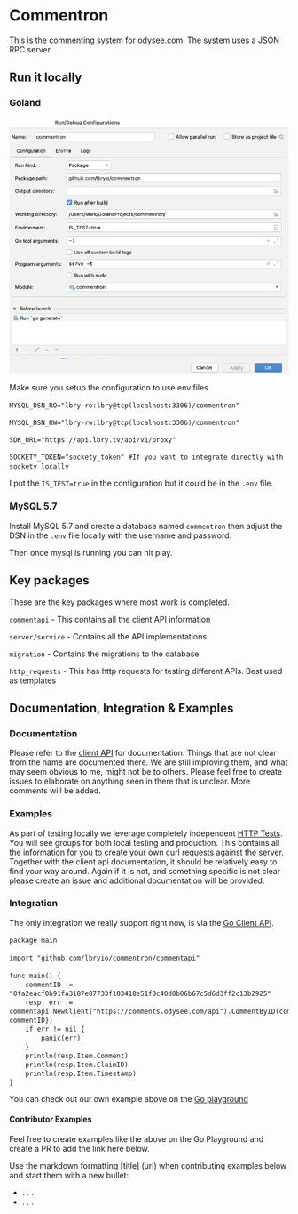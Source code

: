 # Commentron 

This is the commenting system for odysee.com. The system uses a JSON RPC server.
 
## Run it locally

### Goland

![GoLand configuration](goland-config.png)

Make sure you setup the configuration to use env files. 

`MYSQL_DSN_RO="lbry-ro:lbry@tcp(localhost:3306)/commentron"`

`MYSQL_DSN_RW="lbry-rw:lbry@tcp(localhost:3306)/commentron"`

`SDK_URL="https://api.lbry.tv/api/v1/proxy"`

`SOCKETY_TOKEN="sockety_token" #If you want to integrate directly with sockety locally`

I put the `IS_TEST=true` in the configuration but it could be in the `.env` file. 

### MySQL 5.7

Install MySQL 5.7 and create a database named `commentron` then adjust the DSN
in the `.env` file locally with the username and password. 

Then once mysql is running you can hit play. 

## Key packages

These are the key packages where most work is completed.

`commentapi` -  This contains all the client API information 

`server/service` - Contains all the API implementations

`migration` - Contains the migrations to the database

`http_requests` - This has http requests for testing different APIs. Best used as templates

## Documentation, Integration & Examples

### Documentation

Please refer to the [client API](commentapi) for documentation. Things that are not clear from the name are documented there.
We are still improving them, and what may seem obvious to me, might not be to others. Please feel free
to create issues to elaborate on anything seen in there that is unclear. More comments will be added. 

### Examples

As part of testing locally we leverage completely independent [HTTP Tests](http_requests). You will see
groups for both local testing and production. This contains all the information for you to create your 
own curl requests against the server. Together with the client api documentation, it should be relatively
easy to find your way around. Again if it is not, and something specific is not clear please create an issue
and additional documentation will be provided. 

### Integration 

The only integration we really support right now, is via the [Go Client API](commentapi). 

```golang
package main

import "github.com/lbryio/commentron/commentapi"

func main() {
	commentID := "0fa2eacf0b91fa3187e87733f103418e51f0c40d0b06b67c5d6d3ff2c13b2925"
	resp, err := commentapi.NewClient("https://comments.odysee.com/api").CommentByID(commentapi.ByIDArgs{CommentID: commentID})
	if err != nil {
		panic(err)
	}
	println(resp.Item.Comment)
	println(resp.Item.ClaimID)
	println(resp.Item.Timestamp)
}
```

You can check out our own example above on the [Go playground](https://play.golang.com/p/o2gHKgvamu3)


#### Contributor Examples

Feel free to create examples like the above on the Go Playground and create a PR to add the link here below.

Use the markdown formatting [title] (url) when contributing examples below and start them with a new bullet:

-  . . .
-  . . .



